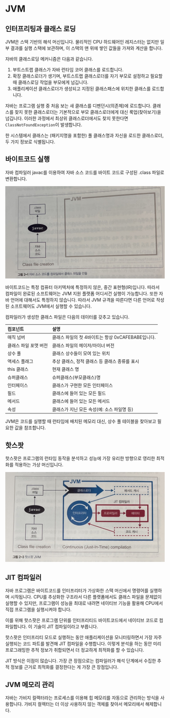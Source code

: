 # JVM

## 인터프리팅과 클래스 로딩

JVM은 스택 기반의 해석 머신입니다. 물리적인 CPU 하드웨어인 레지스터는 없지만 일부 결과를 실행 스택에 보관하며, 이 스택의 맨 위에 쌓인 값들을 가져와 계산을 합니다.

자바의 클래스로딩 메커니즘은 다음과 같습니다.

1. 부트스트랩 클래스가 자바 런타임 코어 클래스를 로드합니다.
2. 확장 클래스로더가 생기며, 부트스트랩 클래스로더를 자기 부모로 설정하고 필요할 때 클래스로딩 작업을 부모에게 넘깁니다.
3. 애플리케이션 클래스로더가 생성되고 지정된 클래스패스에 위치한 클래스를 로드합니다.

자바는 프로그램 실행 중 처음 보는 새 클래스를 디펜던시(의존체)에 로드합니다. 클래스를 찾지 못한 클래스로더는 기본적으로 부모 클래스로더에게 대신 룩업(찾아보기)을 넘깁니다. 이러한 과정에서 최상위 클래스로더에서도
찾지 못한다면 `ClassNotFoundException`이 발생합니다.

한 시스템에서 클래스는 (패키지명을 포함한) 풀 클래스명과 자신을 로드한 클래스로더, 두 가지 정보로 식별됩니다.

## 바이트코드 실행

자바 컴파일러 javac를 이용하여 자바 소스 코드를 바이트 코드로 구성된 .class 파일로 변환합니다.

![자바 컴파일](img/compliejava.jpeg)

바이트코드는 특정 컴퓨터 아키텍처에 특정하지 않은, 중간 표현형(IR)입니다. 따라서 컴파일이 완료된 소프트웨어는 JVM 지원 플랫폼 어디서건 실행이 가능합니다. 또한 자바 언어에 대해서도 특정하지 않습니다. 따라서
JVM 규격을 따른다면 다른 언어로 작성된 소프트웨어도 JVM에서 실행할 수 있습니다.

컴파일러가 생성한 클래스 파일은 다음의 데이터를 갖추고 있습니다.

| 컴포넌트         | 설명                                |
|:-------------|:----------------------------------|
| 매직 넘버        | 클래스 파일의 첫 4바이트는 항상 0xCAFEBABE입니다. |
| 클래스 파일 포맷 버전 | 클래스 파일의 메이저/마이너 버전                |
| 상수 풀         | 클래스 상수들이 모여 있는 위치                 |
| 액세스 플래그      | 추상 클래스, 정적 클래스 등 클래스 종류를 표시       |
| this 클래스     | 현재 클래스 명                          |
| 슈퍼클래스        | 슈퍼클래스(부모클래스)명                     |
| 인터페이스        | 클래스가 구현한 모든 인터페이스                 |
| 필드           | 클래스에 들어 있는 모든 필드                  |
| 메서드          | 클래스에 들어 있는 모든 메서드                 |
| 속성           | 클래스가 지닌 모든 속성(예: 소스 파일명 등)        |

JVM은 코드를 실행할 때 런타임에 배치된 메모리 대신, 상수 풀 테이블을 찾아보고 필요한 값을 참조합니다.

## 핫스팟

핫스팟은 프로그램의 런타임 동작을 분석하고 성능에 가장 유리한 방향으로 영리한 최적화를 적용하는 가상 머신입니다.

![핫스팟 JVM](img/hotspot.jpeg)

## JIT 컴파일러

자바 프로그램은 바이트코드를 인터프리터가 가상화한 스택 머신에서 명령어를 실행하며 시작됩니다. CPU를 추상화한 구조라서 다른 플랫폼에서도 클래스 파일을 문제없이 실행할 수 있지만, 프로그램이 성능을 최대로 내려면 네이티브 기능을 활용해 CPU에서 직접 프로그램을 실행시켜야 합니다.

이를 위해 핫스팟은 프로그램 단위를 인터프리티드 바이트코드에서 네이티브 코드로 컴파일합니다. 이 기술이 JIT 컴파일이라고 부릅니다.

핫스팟은 인터프리티 모드로 실행하는 동안 애플리케이션을 모니터링하면서 가장 자주 실행되는 코드 파트를 발견해 JIT 컴파일을 수행합니다. 이렇게 분석을 하는 동안 미리 프로그래밍한 추적 정보가 취합되면서 더 정교하게 최적화를 할 수 있습니다.

JIT 방식은 이점이 많습니다. 가장 큰 장점으로는 컴파일러가 해석 단계에서 수집한 추적 정보를 근거로 최적화를 결정한다는 게 가장 큰 장점입니다.

## JVM 메모리 관리

자바는 가비지 컬랙터라는 프로세스를 이용해 힙 메모리를 자동으로 관리하는 방식을 사용합니다. 가비지 컬렉터는 더 이상 사용하지 않는 객체를 찾아서 메모리에서 해제합니다.


